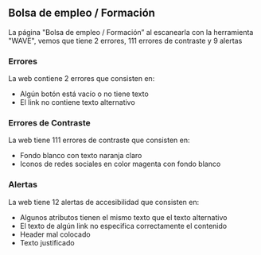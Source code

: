 ## Bolsa  de empleo / Formación 

La página "Bolsa  de empleo / Formación” al escanearla con la herramienta "WAVE", vemos que tiene 2 errores, 111 errores de contraste y 9 alertas

### Errores
La web contiene 2 errores que consisten en:
 * Algún botón está vacío o no tiene texto
 * El link no contiene texto alternativo

### Errores de Contraste
La web tiene 111 errores de contraste que consisten en:
* Fondo blanco con texto naranja claro
* Iconos de redes sociales en color magenta con fondo blanco

### Alertas
La web tiene 12 alertas de accesibilidad que consisten en:
* Algunos atributos tienen el mismo texto que el texto alternativo
* El texto de algún link no especifica correctamente el contenido
* Header mal colocado
* Texto justificado
